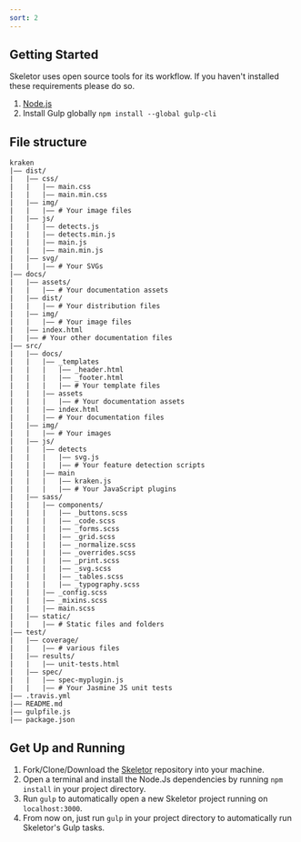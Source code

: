 ```yaml
---
sort: 2
---
```


## Getting Started

Skeletor uses open source tools for its workflow. If you haven't installed these requirements please do so.

1. [Node.js](https://nodejs.org/en/)
2. Install Gulp globally ```npm install --global gulp-cli```


## File structure
```
kraken
|—— dist/
|   |—— css/
|   |   |—— main.css
|   |   |—— main.min.css
|   |—— img/
|   |   |—— # Your image files
|   |—— js/
|   |   |—— detects.js
|   |   |—— detects.min.js
|   |   |—— main.js
|   |   |—— main.min.js
|   |—— svg/
|   |   |—— # Your SVGs
|—— docs/
|   |—— assets/
|   |   |—— # Your documentation assets
|   |—— dist/
|   |   |—— # Your distribution files
|   |—— img/
|   |   |—— # Your image files
|   |—— index.html
|   |—— # Your other documentation files
|—— src/
|   |—— docs/
|   |   |—— _templates
|   |   |   |—— _header.html
|   |   |   |—— _footer.html
|   |   |   |—— # Your template files
|   |   |—— assets
|   |   |   |—— # Your documentation assets
|   |   |—— index.html
|   |   |—— # Your documentation files
|   |—— img/
|   |   |—— # Your images
|   |—— js/
|   |   |—— detects
|   |   |   |—— svg.js
|   |   |   |—— # Your feature detection scripts
|   |   |—— main
|   |   |   |—— kraken.js
|   |   |   |—— # Your JavaScript plugins
|   |—— sass/
|   |   |—— components/
|   |   |   |—— _buttons.scss
|   |   |   |—— _code.scss
|   |   |   |—— _forms.scss
|   |   |   |—— _grid.scss
|   |   |   |—— _normalize.scss
|   |   |   |—— _overrides.scss
|   |   |   |—— _print.scss
|   |   |   |—— _svg.scss
|   |   |   |—— _tables.scss
|   |   |   |—— _typography.scss
|   |   |—— _config.scss
|   |   |—— _mixins.scss
|   |   |—— main.scss
|   |—— static/
|   |   |—— # Static files and folders
|—— test/
|   |—— coverage/
|   |   |—— # various files
|   |—— results/
|   |   |—— unit-tests.html
|   |—— spec/
|   |   |—— spec-myplugin.js
|   |   |—— # Your Jasmine JS unit tests
|—— .travis.yml
|—— README.md
|—— gulpfile.js
|—— package.json
```

## Get Up and Running

1. Fork/Clone/Download the [Skeletor](https://github.com/delphic-digital/Skeletor) repository into your machine.
2. Open a terminal and install the Node.Js dependencies by running ```npm install``` in your project directory.
3. Run ```gulp``` to automatically open a new Skeletor project running on ```localhost:3000```.
4. From now on, just run ```gulp``` in your project directory to automatically run Skeletor's Gulp tasks.